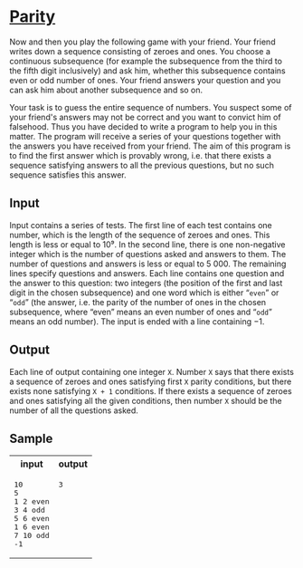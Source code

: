 # [Parity](https://acm.timus.ru/problem.aspx?space=1&num=1003)


Now and then you play the following game with your friend. Your friend writes down a sequence consisting of zeroes and ones. You choose a continuous subsequence (for example the subsequence from the third to the fifth digit inclusively) and ask him, whether this subsequence contains even or odd number of ones. Your friend answers your question and you can ask him about another subsequence and so on.

Your task is to guess the entire sequence of numbers. You suspect some of your friend's answers may not be correct and you want to convict him of falsehood. Thus you have decided to write a program to help you in this matter. The program will receive a series of your questions together with the answers you have received from your friend. The aim of this program is to find the first answer which is provably wrong, i.e. that there exists a sequence satisfying answers to all the previous questions, but no such sequence satisfies this answer.

## Input

Input contains a series of tests. The first line of each test contains one number, which is the length of the sequence of zeroes and ones. This length is less or equal to 10⁹. In the second line, there is one non-negative integer which is the number of questions asked and answers to them. The number of questions and answers is less or equal to 5 000. The remaining lines specify questions and answers. Each line contains one question and the answer to this question: two integers (the position of the first and last digit in the chosen subsequence) and one word which is either “`even`” or “`odd`” (the answer, i.e. the parity of the number of ones in the chosen subsequence, where “even” means an even number of ones and “`odd`” means an odd number). The input is ended with a line containing −1.

## Output

Each line of output containing one integer `X`. Number `X` says that there exists a sequence of zeroes and ones satisfying first `X` parity conditions, but there exists none satisfying `X + 1` conditions. If there exists a sequence of zeroes and ones satisfying all the given conditions, then number `X` should be the number of all the questions asked.

## Sample

<table>
<tr>
<th>input</th>
<th>output</th>
</tr>
<tr>
<td style="vertical-align: top">
<pre>
10
5
1 2 even
3 4 odd
5 6 even
1 6 even
7 10 odd
-1
</pre>
</td>
<td style="vertical-align: top">
<pre>
3
</pre>
</td>
</tr>
</table>
